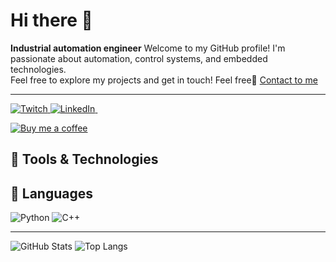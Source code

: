 # Hi there 👋
**Industrial automation engineer**
Welcome to my GitHub profile! I'm passionate about automation, control systems, and embedded technologies.  
Feel free to explore my projects and get in touch! Feel free🌱
[Contact to me](mailto:ozgaapawell@gmail.com)
<!--
**0ZGAnetwork/0ZGAnetwork** is a ✨ _special_ ✨ repository because its `README.md` (this file) appears on your GitHub profile.**
-->
___
<p align="left">
  <a href="https://www.twitch.tv/0zga">
    <img src="https://img.shields.io/badge/Twitch-%239146FF?style=for-the-badge&logo=twitch&logoColor=white" alt="Twitch" />
  </a>
  <a href="[https://linkedin.com/in/yourprofile](https://www.linkedin.com/in/paweł-ozga-903a7230a/)">
    <img src="https://img.shields.io/badge/LinkedIn-%230077B5?style=for-the-badge&logo=linkedin&logoColor=white" alt="LinkedIn" />
  </a>
  <a href="">
    <img scr="" />
  </a>
  
</p>

<a href="https://ko-fi.com/yourname">
  <img src="https://ko-fi.com/img/githubbutton_sm.svg" alt="Buy me a coffee" />
</a>


## 🔧 Tools & Technologies

## 🔧 Languages
![Python](https://img.shields.io/badge/Python-3670A0?style=for-the-badge&logo=python&logoColor=ffdd54) ![C++](https://img.shields.io/badge/C++-00599C?style=for-the-badge&logo=cplusplus&logoColor=white)

---

![GitHub Stats](https://github-readme-stats.vercel.app/api?username=0ZGAnetwork&show_icons=true&theme=transparent)
![Top Langs](https://github-readme-stats.vercel.app/api/top-langs/?username=0ZGAnetwork&layout=compact&theme=transparent)
